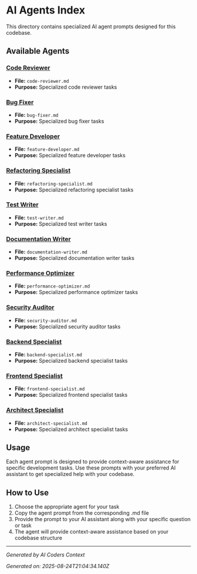 # AI Agents Index

This directory contains specialized AI agent prompts designed for this codebase.

## Available Agents

### [Code Reviewer](code-reviewer.md)
- **File:** `code-reviewer.md`
- **Purpose:** Specialized code reviewer tasks

### [Bug Fixer](bug-fixer.md)
- **File:** `bug-fixer.md`
- **Purpose:** Specialized bug fixer tasks

### [Feature Developer](feature-developer.md)
- **File:** `feature-developer.md`
- **Purpose:** Specialized feature developer tasks

### [Refactoring Specialist](refactoring-specialist.md)
- **File:** `refactoring-specialist.md`
- **Purpose:** Specialized refactoring specialist tasks

### [Test Writer](test-writer.md)
- **File:** `test-writer.md`
- **Purpose:** Specialized test writer tasks

### [Documentation Writer](documentation-writer.md)
- **File:** `documentation-writer.md`
- **Purpose:** Specialized documentation writer tasks

### [Performance Optimizer](performance-optimizer.md)
- **File:** `performance-optimizer.md`
- **Purpose:** Specialized performance optimizer tasks

### [Security Auditor](security-auditor.md)
- **File:** `security-auditor.md`
- **Purpose:** Specialized security auditor tasks

### [Backend Specialist](backend-specialist.md)
- **File:** `backend-specialist.md`
- **Purpose:** Specialized backend specialist tasks

### [Frontend Specialist](frontend-specialist.md)
- **File:** `frontend-specialist.md`
- **Purpose:** Specialized frontend specialist tasks

### [Architect Specialist](architect-specialist.md)
- **File:** `architect-specialist.md`
- **Purpose:** Specialized architect specialist tasks


## Usage

Each agent prompt is designed to provide context-aware assistance for specific development tasks. Use these prompts with your preferred AI assistant to get specialized help with your codebase.

## How to Use

1. Choose the appropriate agent for your task
2. Copy the agent prompt from the corresponding .md file
3. Provide the prompt to your AI assistant along with your specific question or task
4. The agent will provide context-aware assistance based on your codebase structure

---
*Generated by AI Coders Context*

*Generated on: 2025-08-24T21:04:34.140Z*

